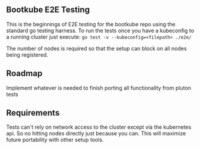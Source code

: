## Bootkube E2E Testing

This is the beginnings of E2E testing for the bootkube repo using the standard go testing harness. To run the tests once you have a kubeconfig to a running cluster just execute:
`go test -v --kubeconfig=<filepath> ./e2e/`

The number of nodes is required so that the setup can block on all nodes being registered.

## Roadmap

Implement whatever is needed to finish porting all functionality from pluton tests

## Requirements

Tests can't rely on network access to the cluster except via the kubernetes api. So no hitting nodes directly just because you can. This will maximize future portability with other setup tools.


